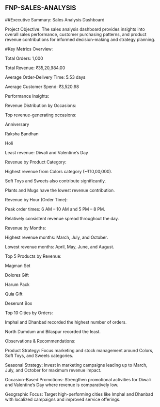 ## FNP-SALES-ANALYSIS
##Executive Summary: Sales Analysis Dashboard

Project Objective:
The sales analysis dashboard provides insights into overall sales performance, customer purchasing patterns, and product revenue contributions for informed decision-making and strategy planning.

#Key Metrics Overview:

Total Orders: 1,000

Total Revenue: ₹35,20,984.00

Average Order-Delivery Time: 5.53 days

Average Customer Spend: ₹3,520.98

Performance Insights:

Revenue Distribution by Occasions:

Top revenue-generating occasions:

Anniversary

Raksha Bandhan

Holi

Least revenue: Diwali and Valentine’s Day

Revenue by Product Category:

Highest revenue from Colors category (~₹10,00,000).

Soft Toys and Sweets also contribute significantly.

Plants and Mugs have the lowest revenue contribution.

Revenue by Hour (Order Time):

Peak order times: 6 AM – 10 AM and 5 PM – 8 PM.

Relatively consistent revenue spread throughout the day.

Revenue by Months:

Highest revenue months: March, July, and October.

Lowest revenue months: April, May, June, and August.

Top 5 Products by Revenue:

Magman Set

Dolores Gift

Harum Pack

Quia Gift

Deserunt Box

Top 10 Cities by Orders:

Imphal and Dhanbad recorded the highest number of orders.

North Dumdum and Bilaspur recorded the least.

Observations & Recommendations:

Product Strategy: Focus marketing and stock management around Colors, Soft Toys, and Sweets categories.

Seasonal Strategy: Invest in marketing campaigns leading up to March, July, and October for maximum revenue impact.

Occasion-Based Promotions: Strengthen promotional activities for Diwali and Valentine’s Day where revenue is comparatively low.

Geographic Focus: Target high-performing cities like Imphal and Dhanbad with localized campaigns and improved service offerings.
